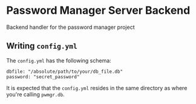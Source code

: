 # Password Manager Server Backend
Backend handler for the password manager project

## Writing `config.yml`
The `config.yml` has the following schema:

```
dbfile: "/absolute/path/to/your/db_file.db"
password: "secret_password"
```

It is expected that the `config.yml` resides in the same directory as where
you're calling `pwmgr.db`.